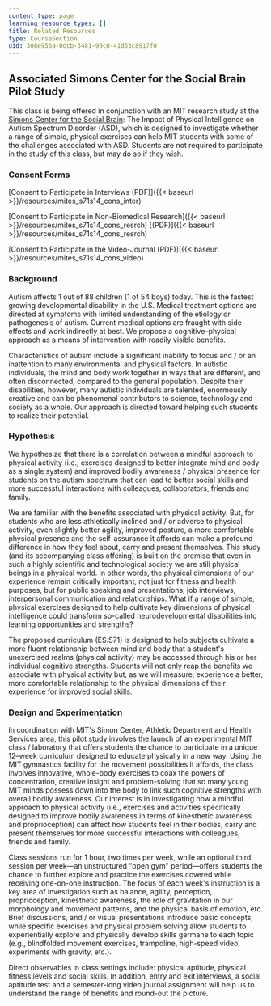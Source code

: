 ```yaml
---
content_type: page
learning_resource_types: []
title: Related Resources
type: CourseSection
uid: 308e956a-0dcb-3481-90c0-41d53c8917f0
---
```


Associated Simons Center for the Social Brain Pilot Study
---------------------------------------------------------

This class is being offered in conjunction with an MIT research study at the [Simons Center for the Social Brain](http://web.mit.edu/scsb/): The Impact of Physical Intelligence on Autism Spectrum Disorder (ASD), which is designed to investigate whether a range of simple, physical exercises can help MIT students with some of the challenges associated with ASD. Students are not required to participate in the study of this class, but may do so if they wish.

### Consent Forms

[Consent to Participate in Interviews (PDF)]({{< baseurl >}}/resources/mites_s71s14_cons_inter)

[Consent to Participate in Non-Biomedical Research]({{< baseurl >}}/resources/mites_s71s14_cons_resrch) [(PDF)]({{< baseurl >}}/resources/mites_s71s14_cons_resrch)

[Consent to Participate in the Video-Journal (PDF)]({{< baseurl >}}/resources/mites_s71s14_cons_video)

### Background

Autism affects 1 out of 88 children (1 of 54 boys) today. This is the fastest growing developmental disability in the U.S. Medical treatment options are directed at symptoms with limited understanding of the etiology or pathogenesis of autism. Current medical options are fraught with side effects and work indirectly at best. We propose a cognitive–physical approach as a means of intervention with readily visible benefits.

Characteristics of autism include a significant inability to focus and / or an inattention to many environmental and physical factors. In autistic individuals, the mind and body work together in ways that are different, and often disconnected, compared to the general population. Despite their disabilities, however, many autistic individuals are talented, enormously creative and can be phenomenal contributors to science, technology and society as a whole. Our approach is directed toward helping such students to realize their potential.

### Hypothesis

We hypothesize that there is a correlation between a mindful approach to physical activity (i.e., exercises designed to better integrate mind and body as a single system) and improved bodily awareness / physical presence for students on the autism spectrum that can lead to better social skills and more successful interactions with colleagues, collaborators, friends and family.

We are familiar with the benefits associated with physical activity. But, for students who are less athletically inclined and / or adverse to physical activity, even slightly better agility, improved posture, a more comfortable physical presence and the self-assurance it affords can make a profound difference in how they feel about, carry and present themselves. This study (and its accompanying class offering) is built on the premise that even in such a highly scientific and technological society we are still physical beings in a physical world. In other words, the physical dimensions of our experience remain critically important, not just for fitness and health purposes, but for public speaking and presentations, job interviews, interpersonal communication and relationships. What if a range of simple, physical exercises designed to help cultivate key dimensions of physical intelligence could transform so-called neurodevelopmental disabilities into learning opportunities and strengths?

The proposed curriculum (ES.S71) is designed to help subjects cultivate a more fluent relationship between mind and body that a student's unexercised realms (physical activity) may be accessed through his or her individual cognitive strengths. Students will not only reap the benefits we associate with physical activity but, as we will measure, experience a better, more comfortable relationship to the physical dimensions of their experience for improved social skills.

### Design and Experimentation

In coordination with MIT's Simon Center, Athletic Department and Health Services area, this pilot study involves the launch of an experimental MIT class / laboratory that offers students the chance to participate in a unique 12–week curriculum designed to educate physically in a new way. Using the MIT gymnastics facility for the movement possibilities it affords, the class involves innovative, whole-body exercises to coax the powers of concentration, creative insight and problem-solving that so many young MIT minds possess down into the body to link such cognitive strengths with overall bodily awareness. Our interest is in investigating how a mindful approach to physical activity (i.e., exercises and activities specifically designed to improve bodily awareness in terms of kinesthetic awareness and proprioception) can affect how students feel in their bodies, carry and present themselves for more successful interactions with colleagues, friends and family.

Class sessions run for 1 hour, two times per week, while an optional third session per week—an unstructured "open gym" period—offers students the chance to further explore and practice the exercises covered while receiving one-on-one instruction. The focus of each week's instruction is a key area of investigation such as balance, agility, perception, proprioception, kinesthetic awareness, the role of gravitation in our morphology and movement patterns, and the physical basis of emotion, etc. Brief discussions, and / or visual presentations introduce basic concepts, while specific exercises and physical problem solving allow students to experientially explore and physically develop skills germane to each topic (e.g., blindfolded movement exercises, trampoline, high-speed video, experiments with gravity, etc.).

Direct observables in class settings include: physical aptitude, physical fitness levels and social skills. In addition, entry and exit interviews, a social aptitude test and a semester-long video journal assignment will help us to understand the range of benefits and round-out the picture.